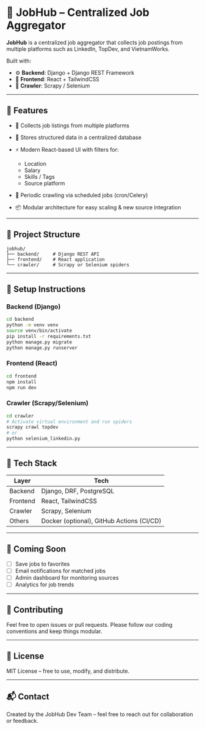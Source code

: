 # 🧠 JobHub – Centralized Job Aggregator

**JobHub** is a centralized job aggregator that collects job postings from multiple platforms such as LinkedIn, TopDev, and VietnamWorks.

Built with:

- ⚙️ **Backend**: Django + Django REST Framework
- 🎨 **Frontend**: React + TailwindCSS
- 🤖 **Crawler**: Scrapy / Selenium

---

## 🚀 Features

- 🔎 Collects job listings from multiple platforms
- 📃️ Stores structured data in a centralized database
- ⚡ Modern React-based UI with filters for:

  - Location
  - Salary
  - Skills / Tags
  - Source platform

- 🔄 Periodic crawling via scheduled jobs (cron/Celery)
- 📦 Modular architecture for easy scaling & new source integration

---

## 📁 Project Structure

```
jobhub/
├── backend/     # Django REST API
├── frontend/    # React application
└── crawler/     # Scrapy or Selenium spiders
```

---

## 💠 Setup Instructions

### Backend (Django)

```bash
cd backend
python -m venv venv
source venv/bin/activate
pip install -r requirements.txt
python manage.py migrate
python manage.py runserver
```

### Frontend (React)

```bash
cd frontend
npm install
npm run dev
```

### Crawler (Scrapy/Selenium)

```bash
cd crawler
# Activate virtual environment and run spiders
scrapy crawl topdev
# or
python selenium_linkedin.py
```

---

## 🧹 Tech Stack

| Layer    | Tech                                      |
| -------- | ----------------------------------------- |
| Backend  | Django, DRF, PostgreSQL                   |
| Frontend | React, TailwindCSS                        |
| Crawler  | Scrapy, Selenium                          |
| Others   | Docker (optional), GitHub Actions (CI/CD) |

---

## 🧪 Coming Soon

- [ ] Save jobs to favorites
- [ ] Email notifications for matched jobs
- [ ] Admin dashboard for monitoring sources
- [ ] Analytics for job trends

---

## 🤝 Contributing

Feel free to open issues or pull requests.
Please follow our coding conventions and keep things modular.

---

## 📄 License

MIT License – free to use, modify, and distribute.

---

## 📬 Contact

Created by the JobHub Dev Team – feel free to reach out for collaboration or feedback.
